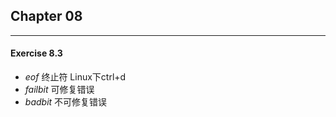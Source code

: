 ## Chapter 08

*******

#### Exercise 8.3

* *eof* 终止符 Linux下ctrl+d
* *failbit* 可修复错误
* *badbit* 不可修复错误

